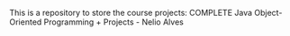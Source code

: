 This is a repository to store the course projects:
COMPLETE Java Object-Oriented Programming + Projects - Nelio Alves
